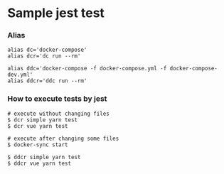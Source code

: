 # Sample jest test

### Alias

```
alias dc='docker-compose'
alias dcr='dc run --rm'

alias ddc='docker-compose -f docker-compose.yml -f docker-compose-dev.yml'
alias ddcr='ddc run --rm'
```

### How to execute tests by jest

```
# execute without changing files
$ dcr simple yarn test
$ dcr vue yarn test

# execute after changing some files
$ docker-sync start

$ ddcr simple yarn test
$ ddcr vue yarn test
```

